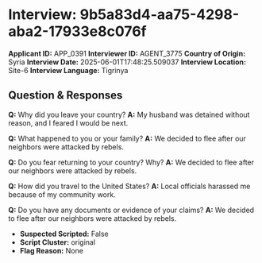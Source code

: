 # Interview: 9b5a83d4-aa75-4298-aba2-17933e8c076f
**Applicant ID:** APP_0391
**Interviewer ID:** AGENT_3775
**Country of Origin:** Syria
**Interview Date:** 2025-06-01T17:48:25.509037
**Interview Location:** Site-6
**Interview Language:** Tigrinya

## Question & Responses

**Q:** Why did you leave your country?
**A:** My husband was detained without reason, and I feared I would be next.

**Q:** What happened to you or your family?
**A:** We decided to flee after our neighbors were attacked by rebels.

**Q:** Do you fear returning to your country? Why?
**A:** We decided to flee after our neighbors were attacked by rebels.

**Q:** How did you travel to the United States?
**A:** Local officials harassed me because of my community work.

**Q:** Do you have any documents or evidence of your claims?
**A:** We decided to flee after our neighbors were attacked by rebels.

- **Suspected Scripted:** False
- **Script Cluster:** original
- **Flag Reason:** None